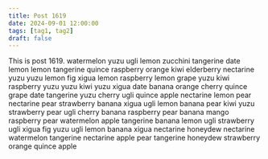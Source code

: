 ```yaml
---
title: Post 1619
date: 2024-09-01 12:00:00
tags: [tag1, tag2]
draft: false
---
```

This is post 1619.
watermelon
yuzu
ugli
lemon
zucchini
tangerine
date
lemon
lemon
tangerine
quince
raspberry
orange
kiwi
elderberry
nectarine
yuzu
yuzu
lemon
fig
xigua
lemon
raspberry
lemon
grape
yuzu
kiwi
raspberry
yuzu
yuzu
kiwi
yuzu
xigua
date
banana
orange
cherry
quince
grape
date
tangerine
yuzu
cherry
ugli
quince
apple
nectarine
lemon
pear
nectarine
pear
strawberry
banana
xigua
ugli
lemon
banana
pear
kiwi
yuzu
strawberry
pear
ugli
cherry
banana
raspberry
pear
banana
mango
raspberry
pear
watermelon
apple
tangerine
banana
lemon
ugli
strawberry
ugli
xigua
fig
yuzu
ugli
lemon
banana
xigua
nectarine
honeydew
nectarine
watermelon
tangerine
nectarine
apple
pear
tangerine
honeydew
strawberry
orange
quince
apple
